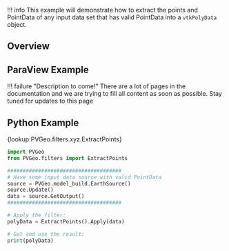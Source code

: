 !!! info
    This example will demonstrate how to extract the points and PointData of any input data set that has valid PointData into a `vtkPolyData` object.

## Overview


## ParaView Example

!!! failure "Description to come!"
    There are a lot of pages in the documentation and we are trying to fill all content as soon as possible. Stay tuned for updates to this page


<!--- TODO --->

## Python Example

{lookup:PVGeo.filters.xyz.ExtractPoints}

```py
import PVGeo
from PVGeo.filters import ExtractPoints

#####################################
# Have some input data source with valid PointData
source = PVGeo.model_build.EarthSource()
source.Update()
data = source.GetOutput()
#####################################

# Apply the filter:
polyData = ExtractPoints().Apply(data)

# Get and use the result:
print(polyData)
```
